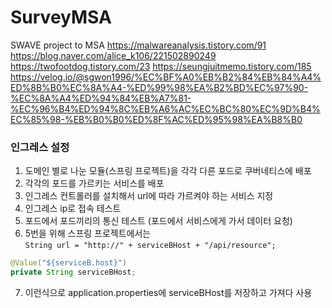 # SurveyMSA
 SWAVE project to MSA
 https://malwareanalysis.tistory.com/91
 https://blog.naver.com/alice_k106/221502890249
 https://twofootdog.tistory.com/23
 https://seungjuitmemo.tistory.com/185
 https://velog.io/@sgwon1996/%EC%BF%A0%EB%B2%84%EB%84%A4%ED%8B%B0%EC%8A%A4-%ED%99%98%EA%B2%BD%EC%97%90-%EC%8A%A4%ED%94%84%EB%A7%81-%EC%96%B4%ED%94%8C%EB%A6%AC%EC%BC%80%EC%9D%B4%EC%85%98-%EB%B0%B0%ED%8F%AC%ED%95%98%EA%B8%B0
### 인그레스 설정
 1. 도메인 별로 나눈 모듈(스프링 프로젝트)을 각각 다른 포드로 쿠버네티스에 배포
 2. 각각의 포드를 가르키는 서비스를 배포
 3. 인그레스 컨트롤러를 설치해서 url에 따라 가르켜야 하는 서비스 지정
 4. 인그레스 ip로 접속 테스트
 5. 포드에서 포드끼리의 통신 테스트 (포드에서 서비스에게 가서 데이터 요청)
 6. 5번을 위해 스프링 프로젝트에서는    
`String url = "http://" + serviceBHost + "/api/resource";`
```java
@Value("${serviceB.host}")
private String serviceBHost;
```   
 7. 이런식으로 application.properties에 serviceBHost를 저장하고 가져다 사용